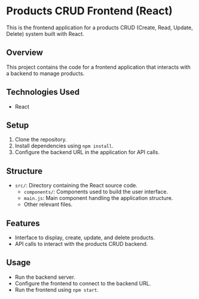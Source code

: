 # Products CRUD Frontend (React)

This is the frontend application for a products CRUD (Create, Read, Update, Delete) system built with React.

## Overview

This project contains the code for a frontend application that interacts with a backend to manage products.

## Technologies Used

- React

## Setup

1. Clone the repository.
2. Install dependencies using `npm install`.
3. Configure the backend URL in the application for API calls.

## Structure

- `src/`: Directory containing the React source code.
  - `components/`: Components used to build the user interface.
  - `main.js`: Main component handling the application structure.
  - Other relevant files.

## Features

- Interface to display, create, update, and delete products.
- API calls to interact with the products CRUD backend.

## Usage

- Run the backend server.
- Configure the frontend to connect to the backend URL.
- Run the frontend using `npm start`.
